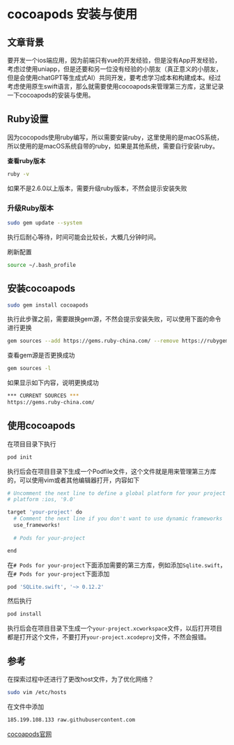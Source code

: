 # cocoapods 安装与使用

## 文章背景

要开发一个ios端应用，因为前端只有vue的开发经验，但是没有App开发经验，考虑过使用uniapp，但是还要和另一位没有经验的小朋友（真正意义的小朋友，但是会使用chatGPT等生成式AI）共同开发，要考虑学习成本和构建成本。经过考虑使用原生swift语言，那么就需要使用cocoapods来管理第三方库，这里记录一下cocoapods的安装与使用。

## Ruby设置

因为cocopods使用ruby编写，所以需要安装ruby，这里使用的是macOS系统，所以使用的是macOS系统自带的ruby，如果是其他系统，需要自行安装ruby。

**查看ruby版本**

```bash
ruby -v
```

如果不是2.6.0以上版本，需要升级ruby版本，不然会提示安装失败

### 升级Ruby版本

```bash
sudo gem update --system
```

执行后耐心等待，时间可能会比较长，大概几分钟时间。

刷新配置
    
```bash
source ~/.bash_profile
```

## 安装cocoapods

```bash
sudo gem install cocoapods
```
执行此步骤之前，需要跟换gem源，不然会提示安装失败，可以使用下面的命令进行更换

```bash
gem sources --add https://gems.ruby-china.com/ --remove https://rubygems.org/
```

查看gem源是否更换成功

```bash
gem sources -l
```

如果显示如下内容，说明更换成功

```bash
*** CURRENT SOURCES ***
https://gems.ruby-china.com/
```

## 使用cocoapods

在项目目录下执行

```bash
pod init
```

执行后会在项目目录下生成一个Podfile文件，这个文件就是用来管理第三方库的，可以使用vim或者其他编辑器打开，内容如下

```bash
# Uncomment the next line to define a global platform for your project
# platform :ios, '9.0'

target 'your-project' do
  # Comment the next line if you don't want to use dynamic frameworks
  use_frameworks!
  
  # Pods for your-project

end
```

在`# Pods for your-project`下面添加需要的第三方库，例如添加`Sqlite.swift`，在`# Pods for your-project`下面添加

```bash 
pod 'SQLite.swift', '~> 0.12.2'
```

然后执行

```bash
pod install
```

执行后会在项目目录下生成一个`your-project.xcworkspace`文件，以后打开项目都是打开这个文件，不要打开`your-project.xcodeproj`文件，不然会报错。

## 参考

在探索过程中还进行了更改host文件，为了优化网络？

```bash
sudo vim /etc/hosts
```

在文件中添加

```bash
185.199.108.133 raw.githubusercontent.com
```


[cocoapods官网](https://cocoapods.org/)




